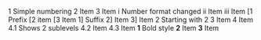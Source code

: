1 Simple numbering
2 Item
3 Item
  i Number format changed
  ii Item
  iii Item
    \[1 Prefix
    \[2 item
    \[3 Item
      1\] Suffix
      2\] Item
      3\] Item
        2 Starting with 2
        3 Item
        4 Item
          4\.1 Shows 2 sublevels
          4\.2 Item
          4\.3 Item
            **1** Bold style
            **2** Item
            **3** Item


